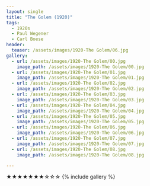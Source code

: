 ```yaml
---
layout: single
title: "The Golem (1920)"
tags:
  - 1920s 
  - Paul Wegener
  - Carl Boese
header:
  teaser: /assets/images/1920-The Golem/06.jpg
gallery:
  - url: /assets/images/1920-The Golem/00.jpg
    image_path: /assets/images/1920-The Golem/00.jpg  
  - url: /assets/images/1920-The Golem/01.jpg
    image_path: /assets/images/1920-The Golem/01.jpg
  - url: /assets/images/1920-The Golem/02.jpg
    image_path: /assets/images/1920-The Golem/02.jpg
  - url: /assets/images/1920-The Golem/03.jpg
    image_path: /assets/images/1920-The Golem/03.jpg
  - url: /assets/images/1920-The Golem/04.jpg
    image_path: /assets/images/1920-The Golem/04.jpg
  - url: /assets/images/1920-The Golem/05.jpg
    image_path: /assets/images/1920-The Golem/05.jpg
  - url: /assets/images/1920-The Golem/06.jpg
    image_path: /assets/images/1920-The Golem/06.jpg
  - url: /assets/images/1920-The Golem/07.jpg
    image_path: /assets/images/1920-The Golem/07.jpg
  - url: /assets/images/1920-The Golem/08.jpg
    image_path: /assets/images/1920-The Golem/08.jpg

---
```

★★★★★★★☆☆☆
{% include gallery %}
